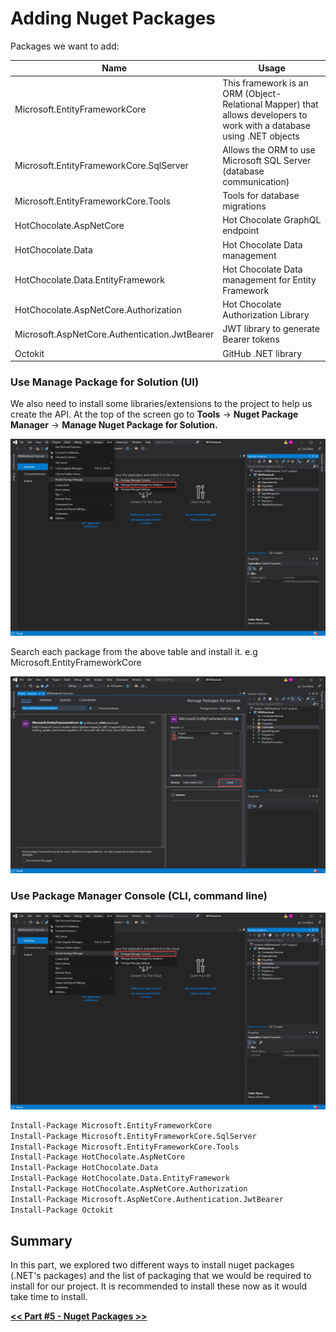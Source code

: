 # Adding Nuget Packages

Packages we want to add:

| Name                                          | Usage                                                                                                                 |
| --------------------------------------------- | --------------------------------------------------------------------------------------------------------------------- |
| Microsoft.EntityFrameworkCore                 | This framework is an ORM (Object-Relational Mapper) that allows developers to work with a database using .NET objects |
| Microsoft.EntityFrameworkCore.SqlServer       | Allows the ORM to use Microsoft SQL Server (database communication)                                                   |
| Microsoft.EntityFrameworkCore.Tools           | Tools for database migrations                                                                                         |
| HotChocolate.AspNetCore                       | Hot Chocolate GraphQL endpoint                                                                                        |
| HotChocolate.Data                             | Hot Chocolate Data management                                                                                         |
| HotChocolate.Data.EntityFramework             | Hot Chocolate Data management for Entity Framework                                                                    |
| HotChocolate.AspNetCore.Authorization         | Hot Chocolate Authorization Library                                                                                   |
| Microsoft.AspNetCore.Authentication.JwtBearer | JWT library to generate Bearer tokens                                                                                 |
| Octokit                                       | GitHub .NET library                                                                                                   |

### Use Manage Package for Solution (UI)

We also need to install some libraries/extensions to the project to help us create the API. At the top of the screen go to **Tools** -> **Nuget Package Manager** -> **Manage Nuget Package for Solution.**

![4-adding-nuget-packages/Untitled.png](4-adding-nuget-packages/Untitled.png)

Search each package from the above table and install it. e.g Microsoft.EntityFrameworkCore

![4-adding-nuget-packages/Untitled%201.png](4-adding-nuget-packages/Untitled%201.png)

### Use Package Manager Console (CLI, command line)

![4-adding-nuget-packages/Untitled%202.png](4-adding-nuget-packages/Untitled%202.png)

```bash
Install-Package Microsoft.EntityFrameworkCore
Install-Package Microsoft.EntityFrameworkCore.SqlServer
Install-Package Microsoft.EntityFrameworkCore.Tools
Install-Package HotChocolate.AspNetCore
Install-Package HotChocolate.Data
Install-Package HotChocolate.Data.EntityFramework
Install-Package HotChocolate.AspNetCore.Authorization
Install-Package Microsoft.AspNetCore.Authentication.JwtBearer
Install-Package Octokit
```

## Summary

In this part, we explored two different ways to install nuget packages (.NET's packages) and the list of packaging that we would be required to install for our project. It is recommended to install these now as it would take time to install.

[**<< Part #5 - Nuget Packages >>**](5-setup-hot-chocolate.md)
